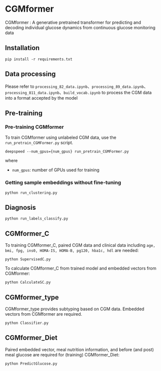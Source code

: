 # CGMformer

CGMformer : A generative pretrained transformer for predicting and decoding individual glucose dynamics from continuous glucose monitoring data 


## Installation

```
pip install -r requirements.txt
```



## Data processing

Please refer to `processing_82_data.ipynb`、`processing_89_data.ipynb`、`processing_811_data.ipynb`、`build_vocab.ipynb` to process the CGM data into a format accepted by the model

## Pre-training
### Pre-training CGMformer

To train CGMformer using unlabeled CGM data, use the `run_pretrain_CGMFormer.py` script.

```
deepspeed --num_gpus={num_gpus} run_pretrain_CGMFormer.py
```

where
- `num_gpus`: number of GPUs used for training

### Getting sample embeddings without fine-tuning

```
python run_clustering.py
```

## Diagnosis 

```
python run_labels_classify.py
```

## CGMformer_C
To training CGMformer_C, paired CGM data and clinical data including `age, bmi, fpg, ins0, HOMA-IS, HOMA-B, pg120, hba1c, hdl` are needed:
```
python SupervisedC.py
```
To calculate CGMformer_C from trained model and embedded vectors from CGMformer:
```
python CalculateSC.py
```
## CGMformer_type
CGMformer_type provides subtyping based on CGM data. Embedded vectors from CGMformer are required.
```
python Classifier.py
```

## CGMformer_Diet
Paired embedded vector, meal nutrition information, and before (and post) meal glucose are required for (training) CGMformer_Diet:
```
python PredictGlucose.py
```
